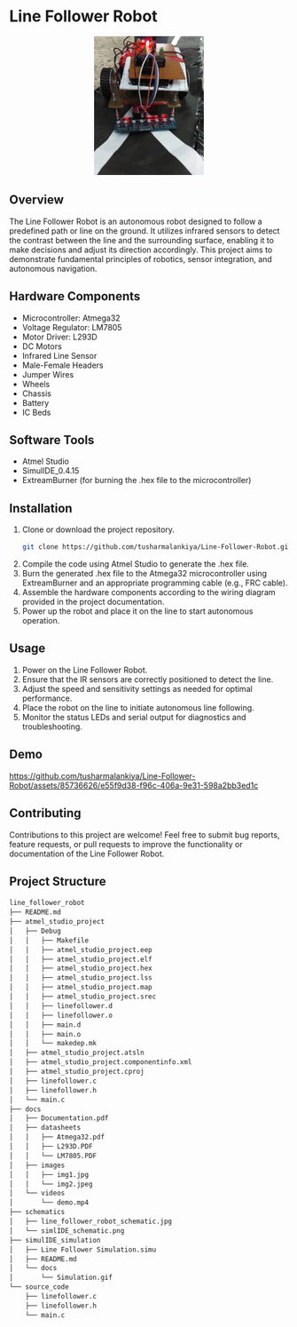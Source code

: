 # Line Follower Robot

<p style="text-align:center">
<img src="./docs/images/img1.jpg" alt="Line Follower Robot" height="250">
</p>


## Overview

The Line Follower Robot is an autonomous robot designed to follow a predefined path or line on the ground. It utilizes infrared sensors to detect the contrast between the line and the surrounding surface, enabling it to make decisions and adjust its direction accordingly. This project aims to demonstrate fundamental principles of robotics, sensor integration, and autonomous navigation.

## Hardware Components

- Microcontroller: Atmega32
- Voltage Regulator: LM7805
- Motor Driver: L293D
- DC Motors
- Infrared Line Sensor
- Male-Female Headers
- Jumper Wires
- Wheels
- Chassis
- Battery
- IC Beds

## Software Tools

- Atmel Studio
- SimulIDE_0.4.15
- ExtreamBurner (for burning the .hex file to the microcontroller)

## Installation

1. Clone or download the project repository.
    ```bash
    git clone https://github.com/tusharmalankiya/Line-Follower-Robot.git
    ```
2. Compile the code using Atmel Studio to generate the .hex file.
3. Burn the generated .hex file to the Atmega32 microcontroller using ExtreamBurner and an appropriate programming cable (e.g., FRC cable).
4. Assemble the hardware components according to the wiring diagram provided in the project documentation.
5. Power up the robot and place it on the line to start autonomous operation.

## Usage

1. Power on the Line Follower Robot.
2. Ensure that the IR sensors are correctly positioned to detect the line.
3. Adjust the speed and sensitivity settings as needed for optimal performance.
4. Place the robot on the line to initiate autonomous line following.
5. Monitor the status LEDs and serial output for diagnostics and troubleshooting.

## Demo

https://github.com/tusharmalankiya/Line-Follower-Robot/assets/85736626/e55f9d38-f96c-406a-9e31-598a2bb3ed1c

## Contributing

Contributions to this project are welcome! Feel free to submit bug reports, feature requests, or pull requests to improve the functionality or documentation of the Line Follower Robot.


## Project Structure

```bash
line_follower_robot
├── README.md
├── atmel_studio_project
│   ├── Debug
│   │   ├── Makefile
│   │   ├── atmel_studio_project.eep
│   │   ├── atmel_studio_project.elf
│   │   ├── atmel_studio_project.hex
│   │   ├── atmel_studio_project.lss
│   │   ├── atmel_studio_project.map
│   │   ├── atmel_studio_project.srec
│   │   ├── linefollower.d
│   │   ├── linefollower.o
│   │   ├── main.d
│   │   ├── main.o
│   │   └── makedep.mk
│   ├── atmel_studio_project.atsln
│   ├── atmel_studio_project.componentinfo.xml
│   ├── atmel_studio_project.cproj
│   ├── linefollower.c
│   ├── linefollower.h
│   └── main.c
├── docs
│   ├── Documentation.pdf
│   ├── datasheets
│   │   ├── Atmega32.pdf
│   │   ├── L293D.PDF
│   │   └── LM7805.PDF
│   ├── images
│   │   ├── img1.jpg
│   │   └── img2.jpeg
│   └── videos
│       └── demo.mp4
├── schematics
│   ├── line_follower_robot_schematic.jpg
│   └── simlIDE_schematic.png
├── simulIDE_simulation
│   ├── Line Follower Simulation.simu
│   ├── README.md
│   └── docs
│       └── Simulation.gif
└── source_code
    ├── linefollower.c
    ├── linefollower.h
    └── main.c
```
